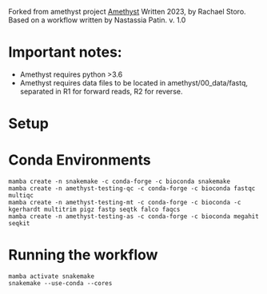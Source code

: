 Forked from amethyst project [Amethyst](https://github.com/rckarns8/amethyst)
Written 2023, by Rachael Storo. Based on a workflow written by Nastassia Patin.
v. 1.0
# Important notes:
- Amethyst requires python >3.6 
- Amethyst requires data files to be located in amethyst/00_data/fastq, separated in R1 for forward reads, R2 for reverse.

# Setup

# Conda Environments
```
mamba create -n snakemake -c conda-forge -c bioconda snakemake
mamba create -n amethyst-testing-qc -c conda-forge -c bioconda fastqc multiqc  
mamba create -n amethyst-testing-mt -c conda-forge -c bioconda -c kgerhardt multitrim pigz fastp seqtk falco faqcs
mamba create -n amethyst-testing-as -c conda-forge -c bioconda megahit seqkit
```

# Running the workflow
```
mamba activate snakemake
snakemake --use-conda --cores
```
